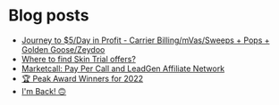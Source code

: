 # Blog posts
<!-- BLOG-POST-LIST:START -->
- [Journey to $5/Day in Profit - Carrier Billing/mVas/Sweeps + Pops + Golden Goose/Zeydoo](https://afflift.com/f/threads/journey-to-5-day-in-profit-carrier-billing-mvas-sweeps-pops-golden-goose-zeydoo.9971/)
- [Where to find Skin Trial offers?](https://afflift.com/f/threads/where-to-find-skin-trial-offers.9771/)
- [Marketcall: Pay Per Call and LeadGen Affiliate Network](https://afflift.com/f/threads/marketcall-pay-per-call-and-leadgen-affiliate-network.5645/)
- [🏆 Peak Award Winners for 2022](https://afflift.com/f/threads/%F0%9F%8F%86-peak-award-winners-for-2022.10102/)
- [I&#39;m Back! 🙃](https://afflift.com/f/threads/im-back-%F0%9F%99%83.10108/)
<!-- BLOG-POST-LIST:END -->
